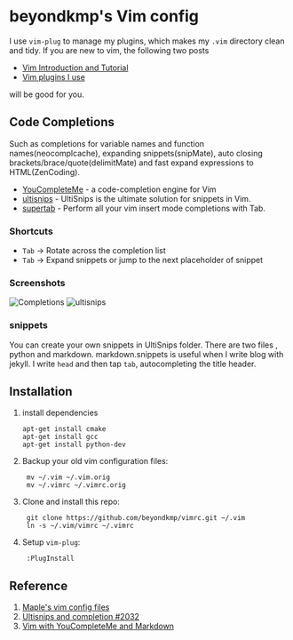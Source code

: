 beyondkmp's Vim config
==================

I use `vim-plug` to manage my plugins, which makes my `.vim` directory clean and tidy. If you are new to vim, the following two posts

* [Vim Introduction and Tutorial](http://blog.interlinked.org/tutorials/vim_tutorial.html)
* [Vim plugins I use](http://mirnazim.org/writings/vim-plugins-i-use/)

will be good for you.

## Code Completions

Such as completions for variable names and function names(neocomplcache), expanding snippets(snipMate), auto closing brackets/brace/quote(delimitMate) and fast expand expressions to HTML(ZenCoding).

* [YouCompleteMe](https://github.com/Valloric/YouCompleteMe) - a code-completion engine for Vim
* [ultisnips](https://github.com/SirVer/ultisnips) - UltiSnips is the ultimate solution for snippets in Vim.
* [supertab](http://github.com/ervandew/supertab) - Perform all your vim insert mode completions with Tab.

### Shortcuts

* `Tab` -> Rotate across the completion list
* `Tab` -> Expand snippets or jump to the next placeholder of snippet

### Screenshots

![Completions](screenshots/ycm.gif)
![ultisnips](screenshots/ultisnips.gif)

### snippets

You can create your own snippets in UltiSnips folder. There are two files , python and markdown. markdown.snippets is useful when I write blog with jekyll. I write `head` and then tap `tab`, autocompleting the title header.

## Installation

1. install dependencies

    ```
    apt-get install cmake
    apt-get install gcc
    apt-get install python-dev
    ```

1. Backup your old vim configuration files:

        mv ~/.vim ~/.vim.orig
        mv ~/.vimrc ~/.vimrc.orig

2. Clone and install this repo:

        git clone https://github.com/beyondkmp/vimrc.git ~/.vim
        ln -s ~/.vim/vimrc ~/.vimrc

3. Setup `vim-plug`:

        :PlugInstall

## Reference

1. [Maple's vim config files](https://github.com/humiaozuzu/dot-vimrc)
2. [Ultisnips and completion #2032](https://github.com/Valloric/YouCompleteMe/issues/2032)
3. [Vim with YouCompleteMe and Markdown](https://stackoverflow.com/questions/24720587/vim-with-youcompleteme-and-markdown)


